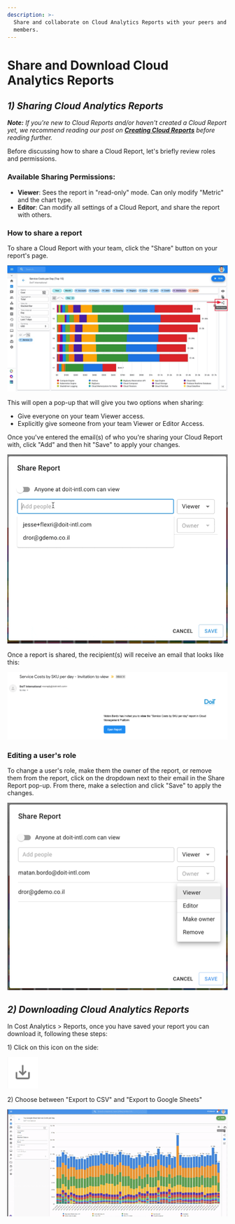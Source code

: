 ```yaml
---
description: >-
  Share and collaborate on Cloud Analytics Reports with your peers and team
  members.
---
```


# Share and Download Cloud Analytics Reports

## _**1\) Sharing Cloud Analytics Reports**_

_**Note:** If you're new to Cloud Reports and/or haven't created a Cloud Report yet, we recommend reading our post on_ [_**Creating Cloud Reports**_](create-cloud-report/) _before reading further._

Before discussing how to share a Cloud Report, let's briefly review roles and permissions.

### Available Sharing Permissions:

* **Viewer**: Sees the report in "read-only" mode. Can only modify "Metric" and the chart type. 
* **Editor**: Can modify all settings of a Cloud Report, and share the report with others.

### How to share a report

To share a Cloud Report with your team, click the "Share" button on your report's page.

![](../.gitbook/assets/cloudreports_share.jpg)

This will open a pop-up that will give you two options when sharing:

* Give everyone on your team Viewer access.
* Explicitly give someone from your team Viewer or Editor Access.

Once you've entered the email\(s\) of who you're sharing your Cloud Report with, click "Add" and then hit "Save" to apply your changes.

![](../.gitbook/assets/sharingreportgif.gif)

Once a report is shared, the recipient\(s\) will receive an email that looks like this:

![](../.gitbook/assets/cleanshot-2020-07-01-at-12.56.13.png)

### Editing a user's role

To change a user's role, make them the owner of the report, or remove them from the report, click on the dropdown next to their email in the Share Report pop-up. From there, make a selection and click "Save" to apply the changes.

![](../.gitbook/assets/userrolesreports.png)

## _**2\) Downloading Cloud Analytics Reports**_

In Cost Analytics &gt; Reports, once you have saved your report you can download it, following these steps:

1\) Click on this icon on the side:

![](../.gitbook/assets/image%20%2887%29.png)

2\) Choose between "Export to CSV" and "Export to Google Sheets"

![](../.gitbook/assets/ezgif.com-gif-maker-1-.gif)


